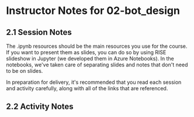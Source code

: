 # Instructor Notes for 02-bot_design

## 2.1 Session Notes

The .ipynb resources should be the main resources you use for the course. If you want to present them as slides, you can do so by using RISE slideshow in Jupyter (we developed them in Azure Notebooks). In the notebooks, we've taken care of separating slides and notes that don't need to be on slides.

In preparation for delivery, it's recommended that you read each session and activity carefully, along with all of the links that are referenced.

## 2.2 Activity Notes


